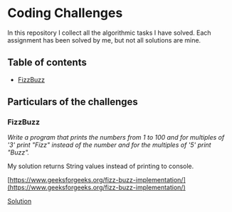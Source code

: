 # Coding Challenges
In this repository I collect all the algorithmic tasks I have solved. 
Each assignment has been solved by me, but not all solutions are mine.

## Table of contents
* [FizzBuzz](https://github.com/Kaliszando/coding-challenges#fizz-buzz)

## Particulars of the challenges

### FizzBuzz
_Write a program that prints the numbers from 1 to 100 and for multiples of '3' print "Fizz"
instead of the number and for the multiples of '5' print "Buzz"._

My solution returns String values instead of printing to console.

[https://www.geeksforgeeks.org/fizz-buzz-implementation/](https://www.geeksforgeeks.org/fizz-buzz-implementation/)

[Solution](https://github.com/Kaliszando/coding-challenges/blob/main/src/main/java/com/challenges/FizzBuzzSolution.java)





